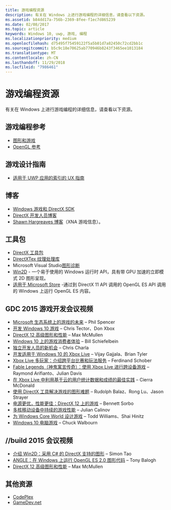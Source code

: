 ```yaml
---
title: 游戏编程资源
description: 有关在 Windows 上进行游戏编程的详细信息，请查看以下资源。
ms.assetid: b84dd17a-756b-2369-8fee-f1ec7d865239
ms.date: 02/08/2017
ms.topic: article
keywords: Windows 10, uwp, 游戏, 编程
ms.localizationpriority: medium
ms.openlocfilehash: d75495f75459122f5a5b01d7a82450c72cd2bb1c
ms.sourcegitcommit: b5c9c18e70625ab770946b8243f3465ee1013184
ms.translationtype: MT
ms.contentlocale: zh-CN
ms.lasthandoff: 11/29/2018
ms.locfileid: "7986461"
---
```

# <a name="game-programming-resources"></a>游戏编程资源




有关在 Windows 上进行游戏编程的详细信息，请查看以下资源。

## <a name="game-programming-reference"></a>游戏编程参考


-   [图形和游戏](https://msdn.microsoft.com/library/windows/desktop/ee663279)
-   [OpenGL 参考](http://go.microsoft.com/fwlink/p/?LinkID=288875)

## <a name="game-design-guidance"></a>游戏设计指南


-   [适用于 UWP 应用的索引的 UX 指南](https://msdn.microsoft.com/library/windows/apps/hh465424)

## <a name="blogs"></a>博客


-   [Windows 游戏和 DirectX SDK]( http://go.microsoft.com/fwlink/p/?LinkID=288873)
-   [DirectX 开发人员博客]( http://go.microsoft.com/fwlink/p/?LinkID=288874)
-   [Shawn Hargreaves 博客]( http://go.microsoft.com/fwlink/p/?LinkID=288872)（XNA 游戏信息）。

## <a name="toolkits"></a>工具包


-   [DirectX 工具包](  http://go.microsoft.com/fwlink/p/?LinkID=248929)
-   [DirectXTex 纹理处理库](  http://go.microsoft.com/fwlink/p/?LinkID=248926)
-   Microsoft Visual Studio[图形诊断](https://msdn.microsoft.com/library/windows/apps/hh873207.aspx)
-   [Win2D](https://github.com/Microsoft/Win2D) - 一个易于使用的 Windows 运行时 API，具有带 GPU 加速的立即模式 2D 图形呈现。
-   [适用于 Microsoft Store](http://go.microsoft.com/fwlink/p/?linkid=618387) -通过到 DirectX 11 API 调用的 OpenGL ES API 调用的 Windows 上运行 OpenGL ES 内容。

## <a name="gdc-2015-game-dev-session-videos"></a>GDC 2015 游戏开发会议视频


-   [Microsoft 生态系统上的游戏的未来](http://channel9.msdn.com/Events/GDC/GDC-2015/The-Future-of-Gaming-Across-the-Microsoft-Ecosystem) – Phil Spencer
-   [开发 Windows 10 游戏](http://channel9.msdn.com/Events/GDC/GDC-2015/Developing-Games-for-Windows-10) – Chris Tector、Don Xbox
-   [DirectX 12 高级图形和性能](http://channel9.msdn.com/Events/GDC/GDC-2015/Advanced-DirectX12-Graphics-and-Performance) – Max McMullen
-   [Windows 10 上的游戏消费者体验](http://channel9.msdn.com/Events/GDC/GDC-2015/Gaming-Consumer-Experience-on-Windows-10) – Bill Schiefelbein
-   [独立开发人员的新机会](http://channel9.msdn.com/Events/GDC/GDC-2015/New-Opportunities-for-Independent-Developers) – Chris Charla
-   [开发适用于 Windows 10 的 Xbox Live](http://channel9.msdn.com/Events/GDC/GDC-2015/Developing-with-Xbox-Live-for-Windows-10) – Vijay Gajjala、Brian Tyler
-   [Xbox Live 多玩家：介绍跨平台比赛和玩法服务](http://channel9.msdn.com/Events/GDC/GDC-2015/Xbox-Live-Multiplayer-Introducing-services-for-cross-platform-matchmaking-and-gameplay) – Ferdinand Schober
-   [Fable Legends（神鬼寓言传奇）：使用 Xbox Live 进行跨设备游戏](http://channel9.msdn.com/Events/GDC/GDC-2015/Fable-Legends-Cross-device-Gameplay-with-Xbox-Live) – Raymond Arifianto、Julian Davis
-   [在 Xbox Live 中利用基于云的用户统计数据和成绩的最佳实践](http://channel9.msdn.com/Events/GDC/GDC-2015/Best-Practices-for-Leveraging-Cloud-Based-User-Stats-and-Achievements-in-Xbox-Live) – Cierra McDonald
-   [使用 DirectX 工具解决游戏的图形难题](http://channel9.msdn.com/Events/GDC/GDC-2015/Solve-the-Tough-Graphics-Problems-with-your-Game-Using-DirectX-Tools) – Rudolph Balaz、Rong Lu、Jason Strayer
-   [电源更优，性能更佳：DirectX 12 上的游戏](http://channel9.msdn.com/Events/GDC/GDC-2015/Better-Power-Better-Performance-Your-Game-on-DirectX12) – Bennett Sorbo
-   [多核移动设备中持续的游戏性能](http://channel9.msdn.com/Events/GDC/GDC-2015/Sustained-gaming-performance-in-multi-core-mobile-devices) – Julian Calinov
-   [为 Windows Core World 设计游戏](http://channel9.msdn.com/Events/GDC/GDC-2015/Designing-Games-for-a-Windows-Core-World) – Todd Williams、Shai Hinitz
-   [Windows 10 电脑游戏](http://channel9.msdn.com/Events/GDC/GDC-2015/PC-Games-for-Windows-10) – Chuck Walbourn

## <a name="build-2015-session-videos"></a>//build 2015 会议视频


-   [介绍 Win2D：采用 C# 的 DirectX 支持的图形](https://channel9.msdn.com/Events/Build/2015/2-631) – Simon Tao
-   [ANGLE：在 Windows 上运行 OpenGL ES 2.0 图形代码](https://channel9.msdn.com/Events/Build/2015/3-686) – Tony Balogh
-   [DirectX 12 高级图形和性能](https://channel9.msdn.com/Events/Build/2015/3-673) – Max McMullen

## <a name="other-resources"></a>其他资源


-   [CodePlex](http://go.microsoft.com/fwlink/p/?LinkID=76627)
-   [GameDev.net](http://go.microsoft.com/fwlink/p/?LinkID=288870)

 

 




